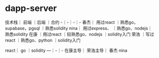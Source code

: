 # dapp-server

技术栈｜	前端	｜后端	｜合约
-｜-｜-｜-
春杰｜	用过react	｜熟悉go，supabase，pgsql	｜熟悉solidity
nina｜	用过express、	｜熟悉go、nodejs｜	熟悉solidity
在康	｜用过react	｜较熟悉go、nodejs	｜solidity入门
荣浩	｜写过react	｜熟悉go、python	｜solidity入门
			
			
			
react｜	go	｜solidity
—｜-｜-
在康主导｜	荣浩主导｜	春杰 nina